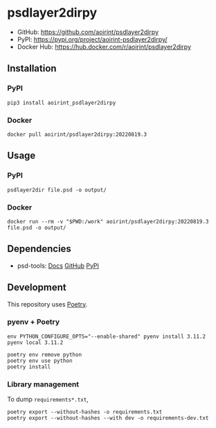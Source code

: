 # psdlayer2dirpy

- GitHub: <https://github.com/aoirint/psdlayer2dirpy>
- PyPI: <https://pypi.org/project/aoirint-psdlayer2dirpy/>
- Docker Hub: <https://hub.docker.com/r/aoirint/psdlayer2dirpy>

## Installation

### PyPI

```shell
pip3 install aoirint_psdlayer2dirpy
```

### Docker

```shell
docker pull aoirint/psdlayer2dirpy:20220819.3
```

## Usage

### PyPI

```shell
psdlayer2dir file.psd -o output/
```

### Docker

```shell
docker run --rm -v "$PWD:/work" aoirint/psdlayer2dirpy:20220819.3 file.psd -o output/
```

## Dependencies

- psd-tools: [Docs](https://psd-tools.readthedocs.io/en/latest/) [GitHub](https://github.com/psd-tools/psd-tools) [PyPI](https://pypi.org/project/psd-tools/)


## Development

This repository uses [Poetry](https://github.com/python-poetry/poetry).

### pyenv + Poetry

```shell
env PYTHON_CONFIGURE_OPTS="--enable-shared" pyenv install 3.11.2
pyenv local 3.11.2

poetry env remove python
poetry env use python
poetry install
```

### Library management

To dump `requirements*.txt`,

```shell
poetry export --without-hashes -o requirements.txt
poetry export --without-hashes --with dev -o requirements-dev.txt
```
